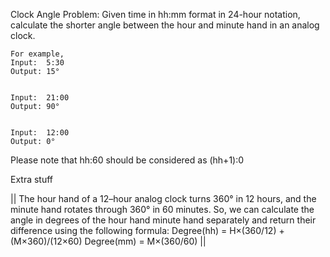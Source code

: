 Clock Angle Problem: Given time in hh:mm format in 24-hour notation, calculate the shorter angle between the hour and minute hand in an analog clock.
```
For example,
Input:  5:30
Output: 15°
 
 
Input:  21:00
Output: 90°
 
 
Input:  12:00
Output: 0°
 ```
Please note that hh:60 should be considered as (hh+1):0

Extra stuff

||
The hour hand of a 12–hour analog clock turns 360° in 12 hours, and the minute hand rotates through 360° in 60 minutes. So, we can calculate the angle in degrees of the hour hand minute hand separately and return their difference using the following formula:
Degree(hh) = H×(360/12) + (M×360)/(12×60)
Degree(mm) = M×(360/60) 
||
